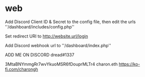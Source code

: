 # web

Add Discord Client ID & Secret to the config file, then edit the urls ''/dashboard/includes/config.php''

Set redirect URI to http://website.url/login

Add Discord webhook url to ''/dashboard/index.php''

ADD ME ON DISCORD dread#1337

3MtaBNYmmgRr7wvYkuoMSR6fDouprMLTr4
charon.eth
https://ko-fi.com/charongh

